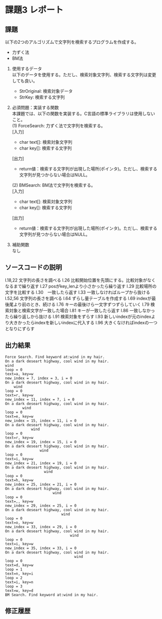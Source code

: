 # 課題3 レポート


## 課題  

以下の2つのアルゴリズムで文字列を検索するプログラムを作成する。  
- 力ずく法
- BM法

1. 使用するデータ  
以下のデータを使用する。ただし、検索対象文字列、検索する文字列は変更しても良い。  
    - StrOriginal: 検索対象データ
    - StrKey: 検索する文字列

2. 必須問題：実装する関数  
本課題では、以下の関数を実装する。C言語の標準ライブラリは使用しないこと。  
    (1) ForceSearch: 力ずく法で文字列を検索する。  
    [入力]  
    - char text[]: 検索対象文字列  
    - char key[]: 検索する文字列  

    [出力]  
    - return値：検索する文字列が出現した場所(ポインタ)。ただし、検索する文字列が見つからない場合はNULL。  

    (2) BMSearch: BM法で文字列を検索する。  
    [入力]  
    - char text[]: 検索対象文字列  
    - char key[]: 検索する文字列  
 
    [出力]  
    - return値：検索する文字列が出現した場所(ポインタ)。ただし、検索する文字列が見つからない場合はNULL。  

3. 補助関数  
なし

## ソースコードの説明
l.18,22 文字列の長さを調べる
l.26 比較開始位置を先頭にする。比較対象がなくなるまで繰り返す
l.27 posがkey_lenより小さかったら繰り返す
l.29 比較場所の文字を比較する
l.30　一致したら返す
l.33 一致しなければループから抜ける
l.52,56 文字列の長さを調べる
l.64 ずらし量テーブルを作成する
l.69 indexが最後尾より前のとき、続ける
l.76 キーの最後けら一文字ずつずらしていく
l.79 検索対象と検索文字が一致した場合
l.81 キーが一致したら返す
l.86 一致しなかったら繰り返しから抜ける
l.91 検索対象をずらす
l.93 新しいindexが元のindexより大きかったらindexを新しいindexに代入する
l.96 大きくなければindexの一つとなりにずらす



## 出力結果

```
Force Search. Find keyword at:wind in my hair.
On a dark deseart highway, cool wind in my hair.
wind
loop = 0
text=a, key=w
new_index = 7, index = 3, i = 0
On a dark deseart highway, cool wind in my hair.
    wind
loop = 0
text=r, key=w
new_index = 11, index = 7, i = 0
On a dark deseart highway, cool wind in my hair.
        wind
loop = 0
text=e, key=w
new_index = 15, index = 11, i = 0
On a dark deseart highway, cool wind in my hair.
            wind
loop = 0
text=r, key=w
new_index = 19, index = 15, i = 0
On a dark deseart highway, cool wind in my hair.
                wind
loop = 0
text=i, key=w
new_index = 21, index = 19, i = 0
On a dark deseart highway, cool wind in my hair.
                  wind
loop = 0
text=h, key=w
new_index = 25, index = 21, i = 0
On a dark deseart highway, cool wind in my hair.
                      wind
loop = 0
text=,, key=w
new_index = 29, index = 25, i = 0
On a dark deseart highway, cool wind in my hair.
                          wind
loop = 0
text=o, key=w
new_index = 33, index = 29, i = 0
On a dark deseart highway, cool wind in my hair.
                              wind
loop = 0
text=i, key=w
new_index = 35, index = 33, i = 0
On a dark deseart highway, cool wind in my hair.
                                wind
loop = 0
text=d, key=w
loop = 1
text=n, key=i
loop = 2
text=i, key=n
loop = 3
text=w, key=d
BM Search. Find keyword at:wind in my hair.

```

## 修正履歴

